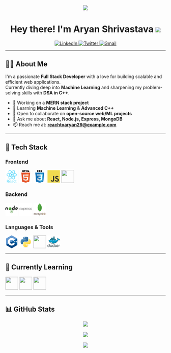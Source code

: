 <div id="header" align="center">
<img src="https://media.giphy.com/media/M9gbBd9nbDrOTu1Mqx/giphy.gif" width="100"/>
<h1>
Hey there! I'm Aryan Shrivastava
<img src="https://media.giphy.com/media/hvRJCLFzcasrR4ia7z/giphy.gif" width="30px"/>
</h1>
<p align="center">
<a href="https://www.linkedin.com/in/aryanshrivastava290605/">
<img src="https://img.shields.io/badge/LinkedIn-0077B5?style=for-the-badge&logo=linkedin&logoColor=white" alt="LinkedIn"/>
</a>
<a href="https://x.com/ShrivastvAryan">
<img src="https://img.shields.io/badge/Twitter-1DA1F2?style=for-the-badge&logo=twitter&logoColor=white" alt="Twitter"/>
</a>
<a href="mailto:reachtoaryan29@example.com">
<img src="https://img.shields.io/badge/Gmail-D14836?style=for-the-badge&logo=gmail&logoColor=white" alt="Gmail"/>
</a>
</p>
</div>

---

## 👨‍💻 About Me  
I'm a passionate **Full Stack Developer** with a love for building scalable and efficient web applications.  
Currently diving deep into **Machine Learning** and sharpening my problem-solving skills with **DSA in C++**.

- 🔭 Working on a **MERN stack project**  
- 🌱 Learning **Machine Learning** & **Advanced C++**  
- 👯 Open to collaborate on **open-source web/ML projects**  
- 💬 Ask me about **React, Node.js, Express, MongoDB**  
- 📫 Reach me at: **reachtoaryan29@example.com**  

---

## 🚀 Tech Stack  

### Frontend  
<p align="left">
<a href="https://reactjs.org/"><img src="https://raw.githubusercontent.com/devicons/devicon/master/icons/react/react-original-wordmark.svg" width="40" height="40"/></a>
<a href="https://www.w3.org/html/"><img src="https://raw.githubusercontent.com/devicons/devicon/master/icons/html5/html5-original-wordmark.svg" width="40" height="40"/></a>
<a href="https://www.w3schools.com/css/"><img src="https://raw.githubusercontent.com/devicons/devicon/master/icons/css3/css3-original-wordmark.svg" width="40" height="40"/></a>
<a href="https://developer.mozilla.org/en-US/docs/Web/JavaScript"><img src="https://raw.githubusercontent.com/devicons/devicon/master/icons/javascript/javascript-original.svg" width="40" height="40"/></a>
<a href="https://tailwindcss.com/"><img src="https://www.vectorlogo.zone/logos/tailwindcss/tailwindcss-icon.svg" width="40" height="40"/></a>
</p>

### Backend  
<p align="left">
<a href="https://nodejs.org"><img src="https://raw.githubusercontent.com/devicons/devicon/master/icons/nodejs/nodejs-original-wordmark.svg" width="40" height="40"/></a>
<a href="https://expressjs.com"><img src="https://raw.githubusercontent.com/devicons/devicon/master/icons/express/express-original-wordmark.svg" width="40" height="40"/></a>
<a href="https://www.mongodb.com/"><img src="https://raw.githubusercontent.com/devicons/devicon/master/icons/mongodb/mongodb-original-wordmark.svg" width="40" height="40"/></a>
</p>

### Languages & Tools  
<p align="left">
<a href="https://www.cplusplus.com/"><img src="https://raw.githubusercontent.com/devicons/devicon/master/icons/cplusplus/cplusplus-original.svg" width="40" height="40"/></a>
<a href="https://www.python.org"><img src="https://raw.githubusercontent.com/devicons/devicon/master/icons/python/python-original.svg" width="40" height="40"/></a>
<a href="https://git-scm.com/"><img src="https://www.vectorlogo.zone/logos/git-scm/git-scm-icon.svg" width="40" height="40"/></a>
<a href="https://www.docker.com/"><img src="https://raw.githubusercontent.com/devicons/devicon/master/icons/docker/docker-original-wordmark.svg" width="40" height="40"/></a>
</p>

---

## 🧠 Currently Learning  
<p align="left">
<a href="https://scikit-learn.org/"><img src="https://upload.wikimedia.org/wikipedia/commons/0/05/Scikit_learn_logo_small.svg" width="40" height="40"/></a>
<a href="https://www.tensorflow.org"><img src="https://www.vectorlogo.zone/logos/tensorflow/tensorflow-icon.svg" width="40" height="40"/></a>
<a href="https://pytorch.org/"><img src="https://www.vectorlogo.zone/logos/pytorch/pytorch-icon.svg" width="40" height="40"/></a>
</p>

---

## 📊 GitHub Stats  
<p align="center">
<img src="https://github-readme-stats.vercel.app/api?username=your-github-username&show_icons=true&locale=en&theme=tokyonight"/>
</p>
<p align="center">
<img src="https://github-readme-stats.vercel.app/api/top-langs?username=your-github-username&layout=compact&langs_count=8&theme=tokyonight"/>
</p>
<p align="center">
<img src="https://komarev.com/ghpvc/?username=your-github-username&label=Profile%20views&color=0e75b6&style=flat"/>
</p>
